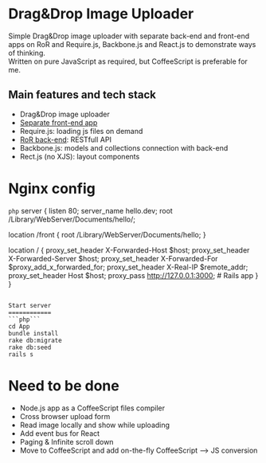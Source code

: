 Drag&Drop Image Uploader
========================

Simple Drag&Drop image uploader with separate back-end and front-end apps on RoR and Require.js, Backbone.js and React.js to demonstrate ways of thinking.<br>
Written on pure JavaScript as required, but CoffeeScript is preferable for me.

Main features and tech stack
----------------------------
* Drag&Drop image uploader
* <a href="https://github.com/karen2k/hello/tree/master/Front">Separate front-end app</a>
* Require.js: loading js files on demand
* <a href="https://github.com/karen2k/hello/tree/master/App">RoR back-end</a>: RESTfull API
* Backbone.js: models and collections connection with back-end
* Rect.js (no XJS): layout components

Nginx config
============

```php```
server {
  listen 80;
  server_name hello.dev;
  root /Library/WebServer/Documents/hello/;

  location /front {
    root /Library/WebServer/Documents/hello;
  }

  location / {
    proxy_set_header X-Forwarded-Host $host;
    proxy_set_header X-Forwarded-Server $host;
    proxy_set_header X-Forwarded-For $proxy_add_x_forwarded_for;
    proxy_set_header X-Real-IP $remote_addr;
    proxy_set_header Host $host;
    proxy_pass http://127.0.0.1:3000; # Rails app
  }
}
```

Start server
============
```php```
cd App
bundle install
rake db:migrate
rake db:seed
rails s
```

Need to be done
===============

* Node.js app as a CoffeeScript files compiler
* Cross browser upload form
* Read image locally and show while uploading
* Add event bus for React
* Paging & Infinite scroll down
* Move to CoffeeScript and add on-the-fly CoffeeScript –> JS conversion
